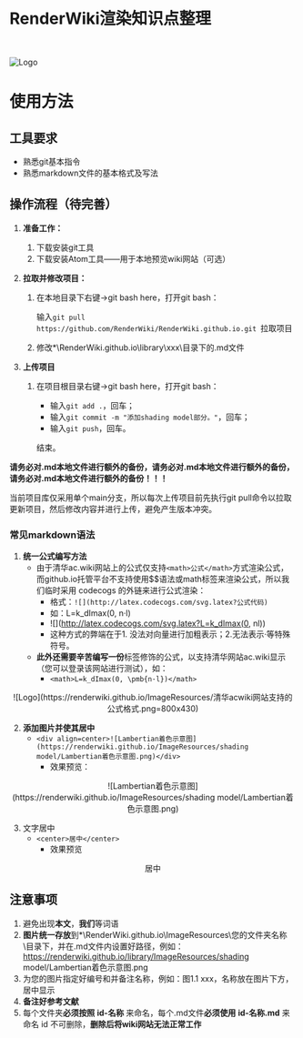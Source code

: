 # RenderWiki渲染知识点整理

<br>

![Logo](https://renderwiki.github.io/ImageResources/Logo.png)

# 使用方法

## 工具要求

- 熟悉git基本指令
- 熟悉markdown文件的基本格式及写法

## 操作流程（待完善）

1. **准备工作：**
   1. 下载安装git工具
   2. 下载安装Atom工具——用于本地预览wiki网站（可选）

2. **拉取并修改项目：**

   1. 在本地目录下右键->git bash here，打开git bash：

      输入`git pull https://github.com/RenderWiki/RenderWiki.github.io.git `拉取项目

   2. 修改*\RenderWiki.github.io\library\xxx\目录下的.md文件

3. **上传项目**

   1. 在项目根目录右键->git bash here，打开git bash：

      - 输入`git add .`，回车；
      - 输入`git commit -m "添加shading model部分。"`，回车；
      - 输入`git push`，回车。

      结束。

**请务必对.md本地文件进行额外的备份，请务必对.md本地文件进行额外的备份，请务必对.md本地文件进行额外的备份！！！**

当前项目库仅采用单个main分支，所以每次上传项目前先执行git pull命令以拉取更新项目，然后修改内容并进行上传，避免产生版本冲突。

### 常见markdown语法

1. **统一公式编写方法**
   - 由于清华ac.wiki网站上的公式仅支持`<math>公式</math>`方式渲染公式，而github.io托管平台不支持使用$$语法或math标签来渲染公式，所以我们临时采用 codecogs 的外链来进行公式渲染：
     - 格式：`![](http://latex.codecogs.com/svg.latex?公式代码)`
     - 如：L=k_dImax(0, n·l)
     - ![](http://latex.codecogs.com/svg.latex?L=k_dImax(0, nl))
     - 这种方式的弊端在于1. 没法对向量进行加粗表示；2.无法表示·等特殊符号。
   - **此外还需要辛苦编写一份**<math></math>标签修饰的公式，以支持清华网站ac.wiki显示（您可以登录该网站进行测试），如：
     - `<math>L=k_dImax(0, \pmb{n·l})</math>`

<div align=center>![Logo](https://renderwiki.github.io/ImageResources/清华acwiki网站支持的公式格式.png=800x430)</div>

2. **添加图片并使其居中**
   - `<div align=center>![Lambertian着色示意图](https://renderwiki.github.io/ImageResources/shading model/Lambertian着色示意图.png)</div>`
     - 效果预览：

<div align=center>![Lambertian着色示意图](https://renderwiki.github.io/ImageResources/shading model/Lambertian着色示意图.png)</div>

3. 文字居中
   - `<center>居中</center>`
     - 效果预览

<center>居中</center>

## 注意事项

1. 避免出现**本文**，**我们**等词语
2. **图片统一存放**到*\RenderWiki.github.io\ImageResources\您的文件夹名称\目录下，并在.md文件内设置好路径，例如：https://renderwiki.github.io/library/ImageResources/shading model/Lambertian着色示意图.png
3. 为您的图片指定好编号和并备注名称，例如：图1.1 xxx，名称放在图片下方，居中显示
4. **备注好参考文献**
5. 每个文件夹**必须按照** **id-名称** 来命名，每个.md文件**必须使用** **id-名称.md** 来命名
   id 不可删除，**删除后将wiki网站无法正常工作**
